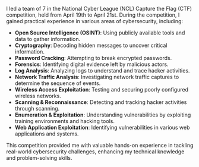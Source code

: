 I led a team of 7 in the National Cyber League (NCL) Capture the Flag (CTF) competition, held from April 19th to April 21st. During the competition, I gained practical experience in various areas of cybersecurity, including:

- **Open Source Intelligence (OSINT)**: Using publicly available tools and data to gather information.
- **Cryptography**: Decoding hidden messages to uncover critical information.
- **Password Cracking**: Attempting to break encrypted passwords.
- **Forensics**: Identifying digital evidence left by malicious actors.
- **Log Analysis**: Analyzing logs to understand and trace hacker activities.
- **Network Traffic Analysis**: Investigating network traffic captures to determine the sequence of events.
- **Wireless Access Exploitation**: Testing and securing poorly configured wireless networks.
- **Scanning & Reconnaissance**: Detecting and tracking hacker activities through scanning.
- **Enumeration & Exploitation**: Understanding vulnerabilities by exploiting training environments and hacking tools.
- **Web Application Exploitation**: Identifying vulnerabilities in various web applications and systems.

This competition provided me with valuable hands-on experience in tackling real-world cybersecurity challenges, enhancing my technical knowledge and problem-solving skills.
